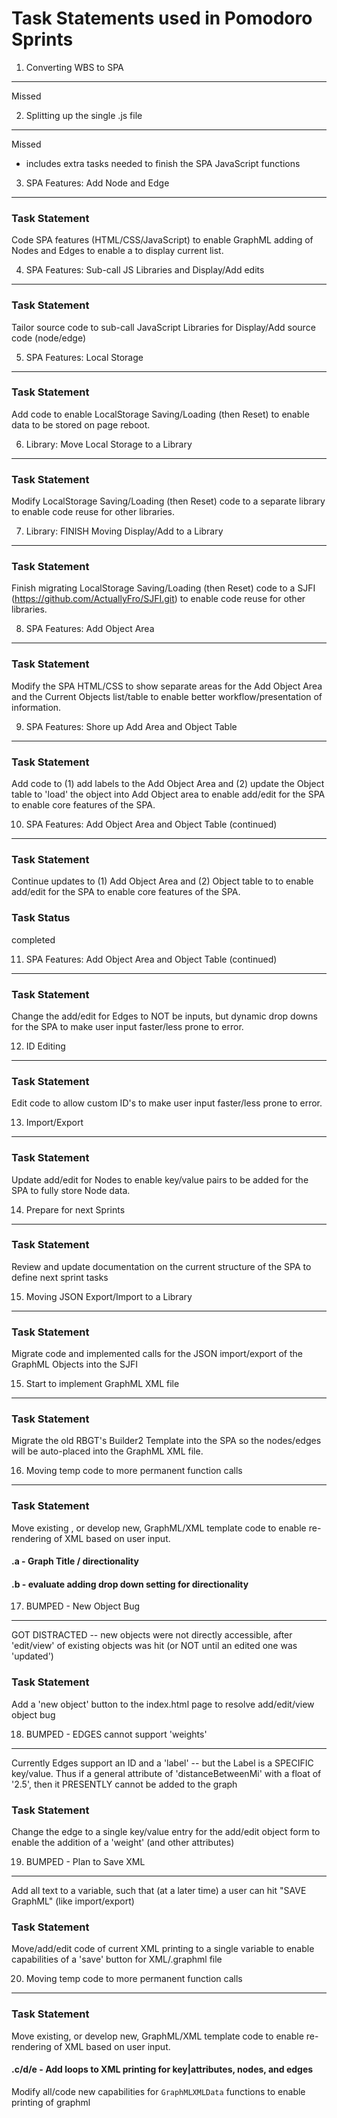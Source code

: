 Task Statements used in Pomodoro Sprints
========================================

1. Converting WBS to SPA
------------------------
Missed

2. Splitting up the single .js file
-----------------------------------
Missed

- includes extra tasks needed to finish the SPA JavaScript functions


3. SPA Features: Add Node and Edge 
----------------------------------

### Task Statement
Code SPA features (HTML/CSS/JavaScript) to enable GraphML adding of Nodes and Edges to enable a <table > to display current list.


4. SPA Features: Sub-call JS Libraries and Display/Add edits
---------------------

### Task Statement
Tailor source code to sub-call JavaScript Libraries for Display/Add source code (node/edge)

5. SPA Features: Local Storage
-----------------------------

### Task Statement
Add code to enable LocalStorage Saving/Loading (then Reset) to enable data to be stored on page reboot.


6. Library: Move Local Storage to a Library 
-------------------------------------------

### Task Statement
Modify LocalStorage Saving/Loading (then Reset) code to a separate library to enable code reuse for other libraries.

7. Library: FINISH Moving Display/Add to a Library
--------------------------------------------------

### Task Statement
Finish migrating LocalStorage Saving/Loading (then Reset) code to a SJFI (https://github.com/ActuallyFro/SJFI.git) to enable code reuse for other libraries.

8. SPA Features: Add Object Area
-------------------------------

### Task Statement
Modify the SPA HTML/CSS to show separate areas for the Add Object Area and the Current Objects list/table to enable better workflow/presentation of information.

9. SPA Features: Shore up Add Area and Object Table
-------------------------------------------------

### Task Statement
Add code to (1) add labels to the Add Object Area and (2) update the Object table to 'load' the object into Add Object area to enable add/edit for the SPA to enable core features of the SPA.

10. SPA Features: Add Object Area and Object Table (continued)
-------------------------------------------------------------
### Task Statement
Continue updates to (1) Add Object Area and (2) Object table to to enable add/edit for the SPA to enable core features of the SPA.

### Task Status
completed

11. SPA Features: Add Object Area and Object Table (continued)
-------------------------------------------------------------
### Task Statement
Change the add/edit for Edges to NOT be inputs, but dynamic drop downs for the SPA to make user input faster/less prone to error.

12. ID Editing
--------------
### Task Statement
Edit code to allow custom ID's  to make user input faster/less prone to error.

13. Import/Export
----------------
### Task Statement
Update add/edit for Nodes to enable key/value pairs to be added for the SPA to fully store Node data.

<!-- =================== SOME DAYS LATER ===================== -->

14. Prepare for next Sprints
---------------------------
### Task Statement
Review and update documentation on the current structure of the SPA to define next sprint tasks

15. Moving JSON Export/Import to a Library
------------------------------------------
### Task Statement
Migrate code and implemented calls for the JSON import/export of the GraphML Objects into the SJFI

15. Start to implement GraphML XML file
---------------------------------------
### Task Statement
Migrate the old RBGT's Builder2 Template into the SPA so the nodes/edges will be auto-placed into the GraphML XML file.

16. Moving temp code to more permanent function calls
-----------------------------------------------------
### Task Statement
Move existing , or develop new, GraphML/XML template code to enable re-rendering of XML based on user input.

#### .a - Graph Title / directionality

#### .b - evaluate adding drop down setting for directionality

17. BUMPED - New Object Bug
---------------------------
GOT DISTRACTED -- new objects were not directly accessible, after 'edit/view' of existing objects was hit (or NOT until an edited one was 'updated')
### Task Statement
Add a 'new object' button to the index.html page to resolve add/edit/view object bug

18. BUMPED - EDGES cannot support 'weights'
--------------------------------------------
Currently Edges support an ID and a 'label' -- but the Label is a SPECIFIC key/value. Thus if a general attribute of 'distanceBetweenMi' with a float of '2.5', then it PRESENTLY cannot be added to the graph
### Task Statement
Change the edge to a single key/value entry for the add/edit object form to enable the addition of a 'weight' (and other attributes)

19. BUMPED - Plan to Save XML
-----------------------------
Add all text to a variable, such that (at a later time) a user can hit "SAVE GraphML" (like import/export)

### Task Statement
Move/add/edit code of current XML printing to a single variable to enable capabilities of a 'save' button for XML/.graphml file

20. Moving temp code to more permanent function calls
-----------------------------------------------------
### Task Statement
Move existing, or develop new, GraphML/XML template code to enable re-rendering of XML based on user input.

#### .c/d/e - Add loops to XML printing for key|attributes, nodes, and edges 
Modify all/code new capabilities for `GraphMLXMLData` functions to enable printing of graphml <EDGES>

